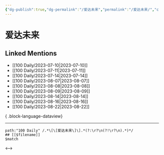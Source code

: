 ```yaml
---
{"dg-publish":true,"dg-permalink":"/爱达未来","permalink":"/爱达未来/","created":"2023-08-13T16:40:19.642+08:00","updated":"2023-08-13T16:40:21.002+08:00"}
---
```


# 爱达未来

## Linked Mentions
- [[100 Daily/2023-07-10\|2023-07-10]]
- [[100 Daily/2023-07-11\|2023-07-11]]
- [[100 Daily/2023-07-14\|2023-07-14]]
- [[100 Daily/2023-08-07\|2023-08-07]]
- [[100 Daily/2023-08-08\|2023-08-08]]
- [[100 Daily/2023-08-09\|2023-08-09]]
- [[100 Daily/2023-08-14\|2023-08-14]]
- [[100 Daily/2023-08-16\|2023-08-16]]
- [[100 Daily/2023-08-22\|2023-08-22]]

{ .block-language-dataview}

---

```expander
path:"100 Daily" /.*\[\[爱达未来\]\].*(?:\r?\n(?!\r?\n).*)*/
## [[$filename]]
$match
```

<-->